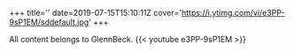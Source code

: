 +++
title=''
date=2019-07-15T15:10:11Z
cover='https://i.ytimg.com/vi/e3PP-9sP1EM/sddefault.jpg'
+++

All content belongs to GlennBeck.
{{< youtube e3PP-9sP1EM >}}
